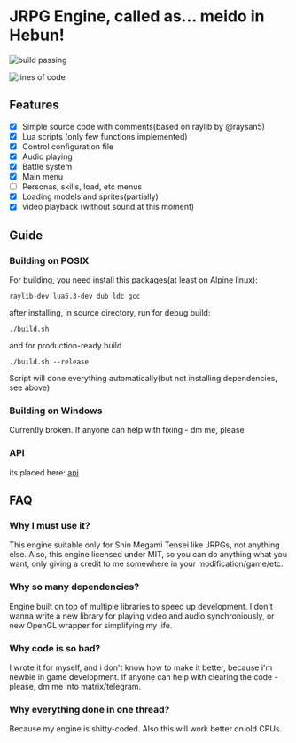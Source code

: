 # JRPG Engine, called as... meido in Hebun!

![build passing](https://github.com/quantumde1/heaven-engine/actions/workflows/main.yml/badge.svg?event=push)

![lines of code](https://img.shields.io/endpoint?url=https://ghloc.vercel.app/api/quantumde1/heaven-engine/badge)

## Features

- [x] Simple source code with comments(based on raylib by @raysan5)
- [x] Lua scripts (only few functions implemented)
- [x] Control configuration file
- [x] Audio playing
- [x] Battle system
- [x] Main menu
- [ ] Personas, skills, load, etc menus
- [x] Loading models and sprites(partially)
- [x] video playback (without sound at this moment)

## Guide

### Building on POSIX

For building, you need install this packages(at least on Alpine linux):
```
raylib-dev lua5.3-dev dub ldc gcc
```
after installing, in source directory, run for debug build:
```
./build.sh
```
and for production-ready build
```
./build.sh --release
```
Script will done everything automatically(but not installing dependencies, see above)

### Building on Windows

Currently broken. If anyone can help with fixing - dm me, please

### API
its placed here:
[api](docs/api.md)

## FAQ

### Why I must use it?

This engine suitable only for Shin Megami Tensei like JRPGs, not anything else. Also, this engine licensed under MIT, so you can do anything what you want, only giving a credit to me somewhere in your modification/game/etc.

### Why so many dependencies?

Engine built on top of multiple libraries to speed up development. I don't wanna write a new library for playing video and audio synchroniously, or new OpenGL wrapper for simplifying my life.

### Why code is so bad?

I wrote it for myself, and i don't know how to make it better, because i'm newbie in game development. If anyone can help with clearing the code - please, dm me into matrix/telegram.

### Why everything done in one thread?

Because my engine is shitty-coded. Also this will work better on old CPUs.